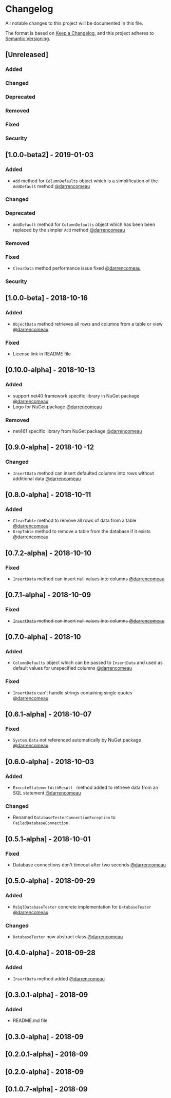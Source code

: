 # Changelog
All notable changes to this project will be documented in this file.

The format is based on [Keep a Changelog](https://keepachangelog.com/en/1.0.0/),
and this project adheres to [Semantic Versioning](https://semver.org/spec/v2.0.0.html).

## [Unreleased]
### Added
### Changed
### Deprecated
### Removed
### Fixed
### Security

## [1.0.0-beta2] - 2019-01-03
### Added
- `Add` method for `ColumnDefaults` object which is a simplification of the `AddDefault` method [@darrencomeau](https://github.com/VulcanAnalytics/DBTester/issues/47)
### Changed
### Deprecated
- `AddDefault` method for `ColumnDefaults` object which has been been replaced by the simpler `Add` method [@darrencomeau](https://github.com/VulcanAnalytics/DBTester/issues/47)
### Removed
### Fixed
- `ClearData` method performance issue fixed [@darrencomeau](https://github.com/VulcanAnalytics/DBTester/issues/46)
### Security

## [1.0.0-beta] - 2018-10-16

### Added
- `ObjectData` method retrieves all rows and columns from a table or view [@darrencomeau](https://github.com/VulcanAnalytics/DBTester/issues/16)
### Fixed
- License link in README file

## [0.10.0-alpha] - 2018-10-13

### Added
- support net40 framework specific library in NuGet package [@darrencomeau](https://github.com/VulcanAnalytics/DBTester/issues/13)
- Logo for NuGet package [@darrencomeau](https://github.com/VulcanAnalytics/DBTester/issues/27)

### Removed
- net461 specific library from NuGet package [@darrencomeau](https://github.com/VulcanAnalytics/DBTester/issues/13)

## [0.9.0-alpha] - 2018-10 -12

### Changed
- `InsertData` method can insert defaulted columns into rows without additional data [@darrencomeau](https://github.com/VulcanAnalytics/DBTester/issues/20)

## [0.8.0-alpha] - 2018-10-11

### Added
- `ClearTable` method to remove all rows of data from a table [@darrencomeau](https://github.com/VulcanAnalytics/DBTester/issues/22)
- `DropTable` method to remove a table from the database if it exists [@darrencomeau](https://github.com/VulcanAnalytics/DBTester/issues/15)

## [0.7.2-alpha] - 2018-10-10

### Fixed
- `InsertData` method can insert null values into columns [@darrencomeau](https://github.com/VulcanAnalytics/DBTester/issues/19)

## [0.7.1-alpha] - 2018-10-09

### Fixed
- ~~`InsertData` method can insert null values into columns [@darrencomeau](https://github.com/VulcanAnalytics/DBTester/issues/19)~~

## [0.7.0-alpha] - 2018-10

### Added
- `ColumnDefaults` object which can be passed to `InsertData` and used as default values for unspecified columns [@darrencomeau](https://github.com/VulcanAnalytics/DBTester/issues/10)

### Fixed
- `InsertData` can't handle strings containing single quotes [@darrencomeau](https://github.com/VulcanAnalytics/DBTester/issues/17)

## [0.6.1-alpha] - 2018-10-07

### Fixed
- `System.Data` not referenced automatically by NuGet package [@darrencomeau](https://github.com/VulcanAnalytics/DBTester/issues/9)

## [0.6.0-alpha] - 2018-10-03

### Added
- `ExecuteStatementWithResult ` method added to retrieve data from an SQL statement [@darrencomeau](https://github.com/VulcanAnalytics/DBTester/issues/7)

### Changed
- Renamed `DatabaseTesterConnectionException` to `FailedDatabaseConnection`

## [0.5.1-alpha] - 2018-10-01

### Fixed
- Database connections don't timeout after two seconds [@darrencomeau](https://github.com/VulcanAnalytics/DBTester/issues/5)

## [0.5.0-alpha] - 2018-09-29

### Added
- `MsSqlDatabaseTester` concrete implementation for `DatabaseTester`  [@darrencomeau](https://github.com/VulcanAnalytics/DBTester/pull/3)

### Changed
- `DatabaseTester` now abstract class  [@darrencomeau](https://github.com/VulcanAnalytics/DBTester/pull/3)

## [0.4.0-alpha] - 2018-09-28

### Added
- `InsertData` method added  [@darrencomeau](https://github.com/VulcanAnalytics/DBTester/pull/2)

## [0.3.0.1-alpha] - 2018-09

### Added
- README.md file

## [0.3.0-alpha] - 2018-09

## [0.2.0.1-alpha] - 2018-09

## [0.2.0-alpha] - 2018-09

## [0.1.0.7-alpha] - 2018-09
